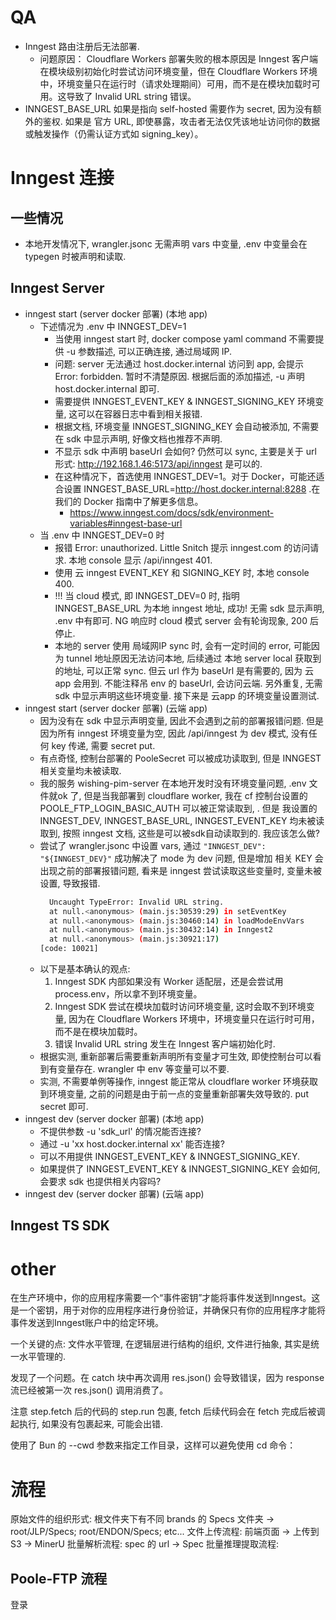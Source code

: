 # QA
- Inngest 路由注册后无法部署.
   - 问题原因： Cloudflare Workers 部署失败的根本原因是 Inngest 客户端在模块级别初始化时尝试访问环境变量，但在 Cloudflare Workers 环境中，环境变量只在运行时（请求处理期间）可用，而不是在模块加载时可用。这导致了 Invalid URL string 错误。
- INNGEST_BASE_URL 如果是指向 self-hosted 需要作为 secret, 因为没有额外的鉴权. 如果是 官方 URL, 即使暴露，攻击者无法仅凭该地址访问你的数据或触发操作（仍需认证方式如 signing_key）。

# Inngest 连接
## 一些情况
- 本地开发情况下, wrangler.jsonc 无需声明 vars 中变量, .env 中变量会在 typegen 时被声明和读取.
## Inngest Server
- inngest start (server docker 部署) (本地 app)
   - 下述情况为 .env 中 INNGEST_DEV=1
     - 当使用 inngest start 时, docker compose yaml command 不需要提供 -u 参数描述, 可以正确连接, 通过局域网 IP.
     - 问题: server 无法通过 host.docker.internal 访问到 app, 会提示 Error: forbidden. 暂时不清楚原因. 根据后面的添加描述, -u 声明 host.docker.internal 即可.
     - 需要提供 INNGEST_EVENT_KEY & INNGEST_SIGNING_KEY 环境变量, 这可以在容器日志中看到相关报错.
     - 根据文档, 环境变量 INNGEST_SIGNING_KEY 会自动被添加, 不需要在 sdk 中显示声明, 好像文档也推荐不声明.
     - 不显示 sdk 中声明 baseUrl 会如何? 仍然可以 sync, 主要是关于 url 形式: http://192.168.1.46:5173/api/inngest 是可以的.
     - 在这种情况下，首选使用 INNGEST_DEV=1。对于 Docker，可能还适合设置 INNGEST_BASE_URL=http://host.docker.internal:8288 .在我们的 Docker 指南中了解更多信息。
       - https://www.inngest.com/docs/sdk/environment-variables#inngest-base-url
   - 当 .env 中 INNGEST_DEV=0 时
     - 报错 Error: unauthorized. Little Snitch 提示 inngest.com 的访问请求. 本地 console 显示 /api/inngest 401.
     - 使用 云 inngest EVENT_KEY 和 SIGNING_KEY 时, 本地 console 400.
     - !!! 当 cloud 模式, 即 INNGEST_DEV=0 时, 指明 INNGEST_BASE_URL 为本地 inngest 地址, 成功! 无需 sdk 显示声明, .env 中有即可. NG 响应时 cloud 模式 server 会有轮询现象, 200 后停止.
     - 本地的 server 使用 局域网IP sync 时, 会有一定时间的 error, 可能因为 tunnel 地址原因无法访问本地, 后续通过 本地 server local 获取到的地址, 可以正常 sync. 但云 url 作为 baseUrl 是有需要的, 因为 云 app 会用到. 不能注释吊 env 的 baseUrl, 会访问云端. 另外重复, 无需 sdk 中显示声明这些环境变量. 接下来是 云app 的环境变量设置测试.
- inngest start (server docker 部署) (云端 app)
  - 因为没有在 sdk 中显示声明变量, 因此不会遇到之前的部署报错问题. 但是因为所有 inngest 环境变量为空, 因此 /api/inngest 为 dev 模式, 没有任何 key 传递, 需要 secret put.
  - 有点奇怪, 控制台部署的 PooleSecret 可以被成功读取到, 但是 INNGEST 相关变量均未被读取.
  - 我的服务 wishing-pim-server 在本地开发时没有环境变量问题, .env 文件就ok 了, 但是当我部署到 cloudflare worker, 我在 cf 控制台设置的 POOLE_FTP_LOGIN_BASIC_AUTH 可以被正常读取到, . 但是 我设置的 INNGEST_DEV, INNGEST_BASE_URL, INNGEST_EVENT_KEY 均未被读取到, 按照 inngest 文档, 这些是可以被sdk自动读取到的. 我应该怎么做?
  - 尝试了 wrangler.jsonc 中设置 vars, 通过 `"INNGEST_DEV": "${INNGEST_DEV}"` 成功解决了 mode 为 dev 问题, 但是增加 相关 KEY 会出现之前的部署报错问题,  看来是 inngest 尝试读取这些变量时, 变量未被设置, 导致报错.
    ```bash
      Uncaught TypeError: Invalid URL string.
      at null.<anonymous> (main.js:30539:29) in setEventKey
      at null.<anonymous> (main.js:30460:14) in loadModeEnvVars
      at null.<anonymous> (main.js:30432:14) in Inngest2
      at null.<anonymous> (main.js:30921:17)
    [code: 10021]
    ```
  - 以下是基本确认的观点: 
    1. Inngest SDK 内部如果没有 Worker 适配层，还是会尝试用 process.env，所以拿不到环境变量。
    2. Inngest SDK 尝试在模块加载时访问环境变量, 这时会取不到环境变量, 因为在 Cloudflare Workers 环境中，环境变量只在运行时可用，而不是在模块加载时。
    3. 错误 Invalid URL string 发生在 Inngest 客户端初始化时.
  - 根据实测, 重新部署后需要重新声明所有变量才可生效, 即使控制台可以看到有变量存在. wrangler 中 env 等变量可以不要.
  - 实测, 不需要单例等操作, inngest 能正常从 cloudflare worker 环境获取到环境变量, 之前的问题是由于前一点的变量重新部署失效导致的. put secret 即可.
- inngest dev (server docker 部署) (本地 app)
  - 不提供参数 -u 'sdk_url' 的情况能否连接?
  - 通过 -u 'xx host.docker.internal xx' 能否连接?
  - 可以不用提供 INNGEST_EVENT_KEY & INNGEST_SIGNING_KEY.
  - 如果提供了 INNGEST_EVENT_KEY & INNGEST_SIGNING_KEY 会如何, 会要求 sdk 也提供相关内容吗?
- inngest dev (server docker 部署) (云端 app)

## Inngest TS SDK









# other
在生产环境中，你的应用程序需要一个“事件密钥”才能将事件发送到Inngest。这是一个密钥，用于对你的应用程序进行身份验证，并确保只有你的应用程序才能将事件发送到Inngest账户中的给定环境。

一个关键的点: 文件水平管理, 在逻辑层进行结构的组织, 文件进行抽象, 其实是统一水平管理的. 

发现了一个问题。在 catch 块中再次调用 res.json() 会导致错误，因为 response 流已经被第一次 res.json() 调用消费了。

注意 step.fetch 后的代码的 step.run 包裹, fetch 后续代码会在 fetch 完成后被调起执行, 如果没有包裹起来, 可能会出错.

使用了 Bun 的 --cwd 参数来指定工作目录，这样可以避免使用 cd 命令：

# 流程
原始文件的组织形式: 根文件夹下有不同 brands 的 Specs 文件夹 -> root/JLP/Specs; root/ENDON/Specs; etc...
文件上传流程: 前端页面 -> 上传到 S3 -> 
MinerU 批量解析流程: spec 的 url -> 
Spec 批量推理提取流程: 

## Poole-FTP 流程
登录
